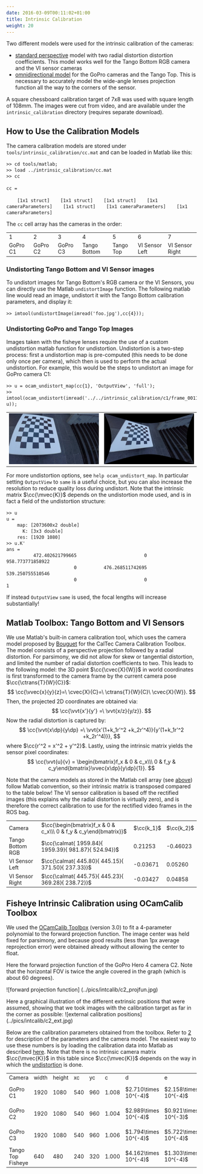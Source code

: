```yaml
---
date: 2016-03-09T00:11:02+01:00
title: Intrinsic Calibration
weight: 20
---
```


Two different models were used for the intrinsic calibration of the cameras:

 - [standard perspective](http://www.mathworks.com/help/vision/ug/camera-calibration.html)
   model with two radial distortion distortion coefficients.
   This model works well for the Tango Bottom RGB camera and the VI sensor cameras
 - [omnidirectional model](https://sites.google.com/site/scarabotix/ocamcalib-toolbox) for
   the GoPro cameras and the Tango Top. This is necessary to accurately
   model the wide-angle lenses projection function all the way to the corners of the sensor.

A square chessboard calibration target of 7x8 was used with square
length of 108mm. The images were cut from video, and are available
under the `intrinsic_calibration` directory (requires separate download).

## How to Use the Calibration Models

<a name="howtousecalibmodels"></a>
The camera calibration models are stored under ``tools/intrinsic_calibration/cc.mat`` and can be loaded
in Matlab like this:
```nohighlight
>> cd tools/matlab;
>> load ../intrinsic_calibration/cc.mat
>> cc

cc = 

    [1x1 struct]    [1x1 struct]    [1x1 struct]    [1x1 cameraParameters]    [1x1 struct]    [1x1 cameraParameters]    [1x1 cameraParameters]
```
The `cc` cell array has the cameras in the order:
<table>
<tr><td>1</td><td>2</td><td>3</td><td>4</td><td>5</td><td>6</td><td>7</td></tr>
<tr><td>GoPro C1</td><td>GoPro C2</td><td> GoPro C3</td><td> Tango Bottom</td><td> Tango Top</td><td>VI Sensor Left</td><td>VI Sensor Right</td></tr>
</table>

### Undistorting Tango Bottom and VI Sensor images

To undistort images for Tango Bottom's RGB camera or the VI Sensors, you can directly use the Matlab `undistortImage` function. The following matlab
line would read an image, undistort it with the Tango Bottom calibration parameters, and display it:
```nohighlight
>> imtool(undistortImage(imread('foo.jpg'),cc{4}));
```

### Undistorting GoPro and Tango Top Images

<a name="undistfisheye"></a>
Images taken with the fisheye lenses require the use of a custom undistortion matlab function for undistortion.
Undistortion is a two-step process: first a undistortion map is
pre-computed (this needs to be done only once per camera), 
which then is used to perform the actual undistortion. For example, this would be the steps to undistort an image
for GoPro camera C1:
```nohighlight
>> u = ocam_undistort_map(cc{1}, 'OutputView', 'full');
>> imtool(ocam_undistort(imread('../../intrinsic_calibration/c1/frame_0011.png'), u));
```

<table>
<tr>
<td><img alt="distorted original" src="../pics/intcalib/c1_dist.jpg"></td>
<td><img alt="undistorted" src="../pics/intcalib/c1_undist.jpg"></td>
</tr>
</table>

For more undistortion options, see `help ocam_undistort_map`. In
particular setting `OutputView` to `same` is a useful choice, but you
can also increase the resolution to reduce quality loss during
undistort. Note that the intrinsic matrix $\cc{\mvec{K}}$ depends on the undistortion
mode used, and is in fact a field of the undistortion structure: 


```nohighlight
>> u
u = 
    map: [2073600x2 double]
      K: [3x3 double]
    res: [1920 1080]
>> u.K'
ans =
          472.402621799665                         0          958.773771858922
                         0          476.268511742695          539.250755510546
                         0                         0                         1
```

If instead `OutputView` `same` is used, the focal lengths will increase substantially!


## Matlab Toolbox: Tango Bottom and VI Sensors

We use Matlab's built-in camera calibration tool, which uses the
camera model proposed by [Bouguet][1] for the CalTec Camera Calibration
Toolbox. The model consists of a perspective projection followed by a
radial distortion. For parsimony, we did not allow for skew or
tangential distortion, and limited the number of radial distortion
coefficients to two. This leads to the following model: the 3D point
$\cc{\cvec{X}{W}}$ in world coordinates is first transformed to the camera
frame by the current camera pose $\cc{\ctrans{T}{W}{C}}$:
$$
\cc{\vvec{x}{y}{z}=\ \cvec{X}{C}=\ \ctrans{T}{W}{C}\ \cvec{X}{W}}.
$$
Then, the projected 2D coordinates are obtained via:
$$
\cc{\vvt{x'}{y'} =\ \vvt{x/z}{y/z}}.
$$
Now the radial distortion is captured by:
$$
\cc{\vvt{x\dp}{y\dp} =\ \vvt{x'(1+k_1r'^2 +k_2r'^4)}{y'(1+k_1r'^2 +k_2r'^4)}},
$$
where $\cc{r'^2 = x'^2 + y'^2}$. Lastly, using the intrinsic matrix yields the sensor pixel coordinates:
$$
\cc{\vvt{u}{v} = \begin{bmatrix}f_x & 0 & c_x\\\ 0 & f_y & c_y\end{bmatrix}\vvec{x\dp}{y\dp}{1}}.
$$

Note that the camera models as stored in the Matlab cell array (see [above](#foo)) follow
Matlab convention, so their intrinsic matrix is transposed compared to the table below!
The VI sensor calibration is based off the rectified images (this explains why the radial distortion is virtually zero),
and is therefore the correct calibration to use for the rectified video frames in the ROS bag.

<table>
<tr>
<td>Camera</td><td>$\cc{\begin{bmatrix}f_x & 0 & c_x\\\ 0 & f_y & c_y\end{bmatrix}}$</td><td>$\cc{k_1}$</td><td>$\cc{k_2}$</td>
</tr>
<tr><td>Tango Bottom RGB</td><td>$\cc{\calmat{   1959.84}{   1959.39}{    981.87}{    524.94}}$</td><td> 0.21253</td><td>-0.46023</td></tr>
<tr><td>VI Sensor Left</td><td>$\cc{\calmat{    445.80}{    445.15}{    371.50}{    237.33}}$</td><td>-0.03671</td><td> 0.05260</td></tr>
<tr><td>VI Sensor Right</td><td>$\cc{\calmat{    445.75}{    445.23}{    369.28}{    238.72}}$</td><td>-0.03427</td><td> 0.04858</td></tr>
</table>

[1]: http://www.vision.caltech.edu/bouguetj/calib_doc/ "Bouguet, J. Y.: Camera Calibration Toolbox for Matlab. Computational Vision at the California Institute of Technology."

## Fisheye Intrinsic Calibration using OCamCalib Toolbox

We used the [OCamCalib Toolbox][2] (version 3.0) to fit a 4-parameter
polynomial to the forward projection function. The image center was
held fixed for parsimony, and because good results (less than 1px
average reprojection error) were obtained already without allowing the
center to float.

Here the forward projection function of the GoPro Hero 4 camera
C2. Note that the horizontal FOV is twice the angle covered in the
graph (which is about 60 degrees).

![forward projection function] (../pics/intcalib/c2_projfun.jpg)

Here a graphical illustration of the different extrinsic positions that
were assumed, showing that we took images with the calibration target as
far in the corner as possible:
![external calibration positions] (../pics/intcalib/c2_ext.jpg)


Below are the calibration parameters obtained from the toolbox. Refer
to [2] for description of the parameters and the camera model. The easiest way to use these numbers is
by loading the calibration data into Matlab as described [here](#howtousecalibmodels). Note that there is no intrinsic camera matrix $\cc{\mvec{K}}$ in this table since $\cc{\mvec{K}}$ depends on the way in which the [undistortion](#undistfisheye) is done.

<table>
<tr><td>Camera</td><td>width</td><td>height</td><td>xc</td><td>yc</td><td>c</td><td>d</td><td>e</td><td>ss [polynomial coefficients]</td></tr>
<tr><td>GoPro C1</td><td>1920</td><td>1080</td><td>540</td><td>960</td><td>1.008</td><td>$2.710\times 10^{-4}$</td><td>$2.158\times 10^{-4}$</td><td>$\cc{\begin{bmatrix}-867.43&0&3.113\times 10^{-4}&5.142\times 10^{-8}&2.253\times 10^{-11}\end{bmatrix}}$</td></tr>
<tr><td>GoPro C2</td><td>1920</td><td>1080</td><td>540</td><td>960</td><td>1.004</td><td>$2.989\times 10^{-4}$</td><td>$0.921\times 10^{-3}$</td><td>$\cc{\begin{bmatrix}-877.47&0&3.339\times 10^{-4}&6.175\times 10^{-9}&1.104\times 10^{-11}\end{bmatrix}}$</td></tr>
<tr><td>GoPro C3</td><td>1920</td><td>1080</td><td>540</td><td>960</td><td>1.006</td><td>$1.794\times 10^{-4}$</td><td>$5.722\times 10^{-4}$</td><td>$\cc{\begin{bmatrix}-875.98&0&3.358\times 10^{-4}&2.055\times 10^{-8}&2.877\times 10^{-11}\end{bmatrix}}$</td></tr>
<tr><td>Tango Top Fisheye</td><td>640</td><td>480</td><td>240</td><td>320</td><td>1.000</td><td>$4.162\times 10^{-4}$</td><td>$1.303\times 10^{-4}$</td><td>$\cc{\begin{bmatrix}-273.59&0&1.292\times 10^{-3}&5.874\times 10^{-7}&2.741\times 10^{-9}\end{bmatrix}}$</td></tr>
</table>

[2]: https://sites.google.com/site/scarabotix/ocamcalib-toolbox/ "Scaramuzza, D: OCamCalib: Omnidirectional Camera Calibration Toolbox for Matlab."
